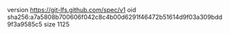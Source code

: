 version https://git-lfs.github.com/spec/v1
oid sha256:a7a5808b700606f042c8c4b00d6291f46472b51614d9f03a309bdd9f3a9585c5
size 1125
